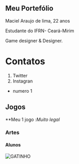## Meu Portefólio

Maciel Araujo de lima, 22 anos 

Estudante do IFRN- Ceará-Mirim

Game designer & Designer.

# Contatos
1. Twitter
2. Instagran

- numero 1

## Jogos

**Meu 1 jogo :_Muito legal_

### Artes

#### Alunos

![GATINHO](https://www.google.com/url?sa=i&source=images&cd=&cad=rja&uact=8&ved=2ahUKEwiAz5Xa7anfAhVIS5AKHRRUBC8QjRx6BAgBEAU&url=https%3A%2F%2Fsuper.abril.com.br%2Fcomportamento%2Fos-5-tipos-de-personalidade-dos-gatos%2F&psig=AOvVaw3WGqoasH_hyvBkNgQg_mf-&ust=1545238921417620)


